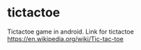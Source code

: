 # tictactoe
Tictactoe game in android.
Link for tictactoe https://en.wikipedia.org/wiki/Tic-tac-toe
